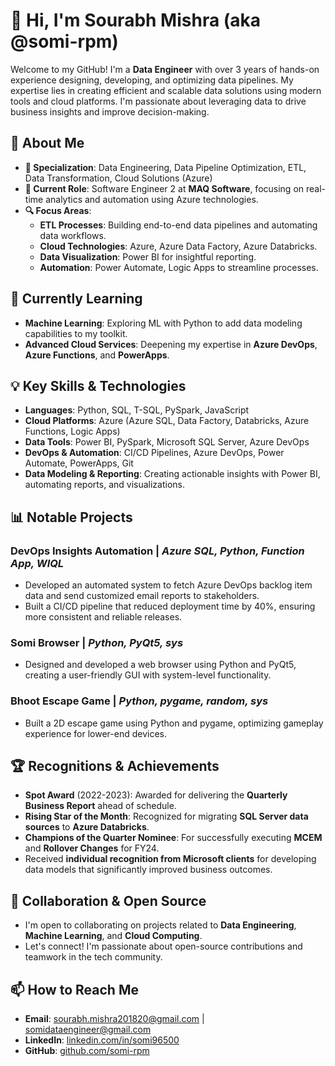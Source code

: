 # 👋 Hi, I'm **Sourabh Mishra** (aka @somi-rpm)

Welcome to my GitHub! I'm a **Data Engineer** with over 3 years of hands-on experience designing, developing, and optimizing data pipelines. My expertise lies in creating efficient and scalable data solutions using modern tools and cloud platforms. I'm passionate about leveraging data to drive business insights and improve decision-making.

## 🚀 About Me
- **🔧 Specialization**: Data Engineering, Data Pipeline Optimization, ETL, Data Transformation, Cloud Solutions (Azure)
- **💼 Current Role**: Software Engineer 2 at **MAQ Software**, focusing on real-time analytics and automation using Azure technologies.
- **🔍 Focus Areas**:
  - **ETL Processes**: Building end-to-end data pipelines and automating data workflows.
  - **Cloud Technologies**: Azure, Azure Data Factory, Azure Databricks.
  - **Data Visualization**: Power BI for insightful reporting.
  - **Automation**: Power Automate, Logic Apps to streamline processes.

## 🌱 Currently Learning
- **Machine Learning**: Exploring ML with Python to add data modeling capabilities to my toolkit.
- **Advanced Cloud Services**: Deepening my expertise in **Azure DevOps**, **Azure Functions**, and **PowerApps**.

## 💡 Key Skills & Technologies
- **Languages**: Python, SQL, T-SQL, PySpark, JavaScript
- **Cloud Platforms**: Azure (Azure SQL, Data Factory, Databricks, Azure Functions, Logic Apps)
- **Data Tools**: Power BI, PySpark, Microsoft SQL Server, Azure DevOps
- **DevOps & Automation**: CI/CD Pipelines, Azure DevOps, Power Automate, PowerApps, Git
- **Data Modeling & Reporting**: Creating actionable insights with Power BI, automating reports, and visualizations.

## 📊 Notable Projects

### **DevOps Insights Automation** | *Azure SQL, Python, Function App, WIQL*
- Developed an automated system to fetch Azure DevOps backlog item data and send customized email reports to stakeholders.
- Built a CI/CD pipeline that reduced deployment time by 40%, ensuring more consistent and reliable releases.

### **Somi Browser** | *Python, PyQt5, sys*
- Designed and developed a web browser using Python and PyQt5, creating a user-friendly GUI with system-level functionality.
  
### **Bhoot Escape Game** | *Python, pygame, random, sys*
- Built a 2D escape game using Python and pygame, optimizing gameplay experience for lower-end devices.

## 🏆 Recognitions & Achievements
- **Spot Award** (2022-2023): Awarded for delivering the **Quarterly Business Report** ahead of schedule.
- **Rising Star of the Month**: Recognized for migrating **SQL Server data sources** to **Azure Databricks**.
- **Champions of the Quarter Nominee**: For successfully executing **MCEM** and **Rollover Changes** for FY24.
- Received **individual recognition from Microsoft clients** for developing data models that significantly improved business outcomes.

## 🤝 Collaboration & Open Source
- I'm open to collaborating on projects related to **Data Engineering**, **Machine Learning**, and **Cloud Computing**.
- Let's connect! I'm passionate about open-source contributions and teamwork in the tech community.

## 📫 How to Reach Me
- **Email**: [sourabh.mishra201820@gmail.com](mailto:sourabh.mishra201820@gmail.com) | [somidataengineer@gmail.com](mailto:somidataengineer@gmail.com)
- **LinkedIn**: [linkedin.com/in/somi96500](https://www.linkedin.com/in/somi96500)
- **GitHub**: [github.com/somi-rpm](https://github.com/somi-rpm)

<!---
somi-rpm/somi-rpm is a ✨ special ✨ repository because its `README.md` (this file) appears on your GitHub profile.
You can click the Preview link to take a look at your changes.
--->
